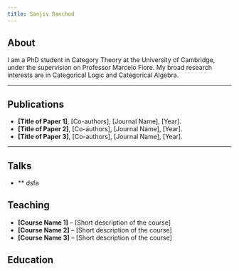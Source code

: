```yaml
---
title: Sanjiv Ranchod
---
```


## About

I am a PhD student in Category Theory at the University of Cambridge, under the supervision on Professor Marcelo Fiore. My broad research interests are in Categorical Logic and Categorical Algebra. 

---

## Publications

- **[Title of Paper 1]**, [Co-authors], [Journal Name], [Year].
- **[Title of Paper 2]**, [Co-authors], [Journal Name], [Year].
- **[Title of Paper 3]**, [Co-authors], [Journal Name], [Year].

---

## Talks 

- ** dsfa

## Teaching

- **[Course Name 1]** – [Short description of the course]
- **[Course Name 2]** – [Short description of the course]
- **[Course Name 3]** – [Short description of the course]

## Education

